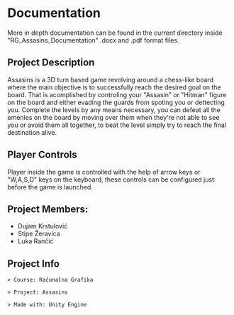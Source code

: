 # Documentation
More in depth documentation can be found in the current directory inside "RG_Assasins_Documentation" .docx and .pdf format files. 

## Project Description
Assasins is a 3D turn based game revolving around a chess-like board where the main objective is to successfully reach the desired goal on the board.
That is acomplished by controling your "Assasin" or "Hitman" figure on the board and either evading the guards from spoting you or dettecting you.
Complete the levels by any means necessary, you can defeat all the emenies on the board by moving over them when they're not able to see you or avoid them all together, to beat the level simply try to reach the final destination alive.

## Player Controls
Player inside the game is controlled with the help of arrow keys or "W,A,S,D" keys on the keyboard, these controls can be configured just before the game is launched.

## Project Members:
- Dujam Krstulović
- Stipe Žeravica
- Luka Rančić

## Project Info

   ```console
   > Course: Računalna Grafika
   ```

   ```console
   > Project: Assasins
   ```

   ```console
   > Made with: Unity Engine
   ```
